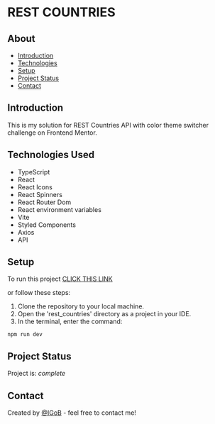 # REST COUNTRIES

## About
* [Introduction](#introduction)
* [Technologies](#technologies-used)
* [Setup](#setup)
* [Project Status](#project-status)
* [Contact](#contact)


## Introduction
This is my solution for REST Countries API with color theme switcher challenge on Frontend Mentor.


## Technologies Used
* TypeScript
* React
* React Icons
* React Spinners
* React Router Dom
* React environment variables
* Vite
* Styled Components
* Axios
* API

## Setup
To run this project <a href="https://igobb.github.io/REST_API_Countries/">CLICK THIS LINK</a>

or follow these steps:

1. Clone the repository to your local machine.
2. Open the 'rest_countries' directory as a project in your IDE.
3. In the terminal, enter the command:

```
npm run dev
```

## Project Status
Project is: _complete_


## Contact
Created by [@IGoB](https://igobb.github.io/Portfolio_frontend/) - feel free to contact me!
